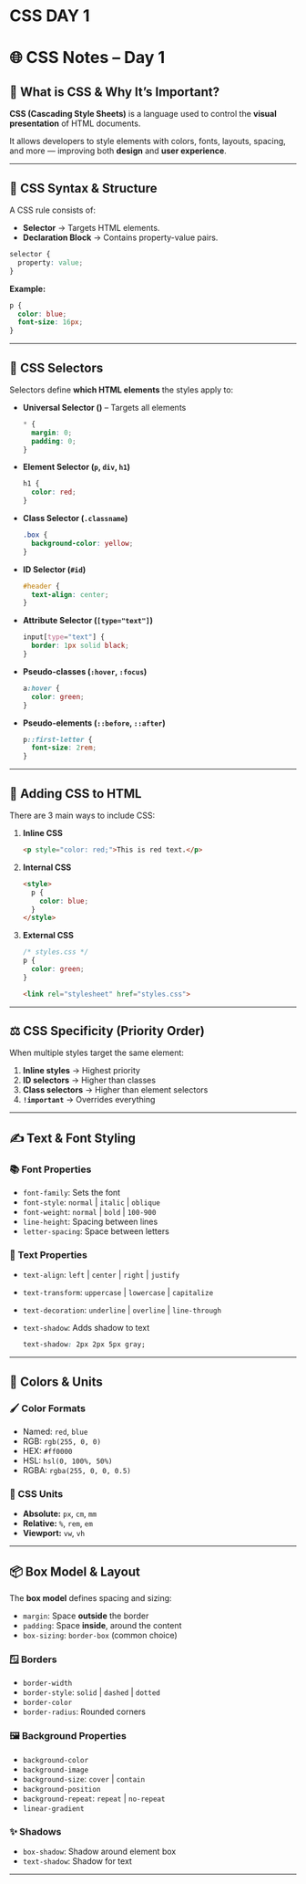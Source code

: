 # CSS DAY 1

# 🌐 CSS Notes – Day 1

## 📘 What is CSS & Why It’s Important?

**CSS (Cascading Style Sheets)** is a language used to control the **visual presentation** of HTML documents.

It allows developers to style elements with colors, fonts, layouts, spacing, and more — improving both **design** and **user experience**.

---

## 🧩 CSS Syntax & Structure

A CSS rule consists of:

- **Selector** → Targets HTML elements.
- **Declaration Block** → Contains property-value pairs.

```css
selector {
  property: value;
}

```

**Example:**

```css
p {
  color: blue;
  font-size: 16px;
}

```

---

## 🎯 CSS Selectors

Selectors define **which HTML elements** the styles apply to:

- **Universal Selector ()** – Targets all elements
    
    ```css
    * {
      margin: 0;
      padding: 0;
    }
    
    ```
    
- **Element Selector (`p`, `div`, `h1`)**
    
    ```css
    h1 {
      color: red;
    }
    
    ```
    
- **Class Selector (`.classname`)**
    
    ```css
    .box {
      background-color: yellow;
    }
    
    ```
    
- **ID Selector (`#id`)**
    
    ```css
    #header {
      text-align: center;
    }
    
    ```
    
- **Attribute Selector (`[type="text"]`)**
    
    ```css
    input[type="text"] {
      border: 1px solid black;
    }
    
    ```
    
- **Pseudo-classes (`:hover`, `:focus`)**
    
    ```css
    a:hover {
      color: green;
    }
    
    ```
    
- **Pseudo-elements (`::before`, `::after`)**
    
    ```css
    p::first-letter {
      font-size: 2rem;
    }
    
    ```
    

---

## 📎 Adding CSS to HTML

There are 3 main ways to include CSS:

1. **Inline CSS**
    
    ```html
    <p style="color: red;">This is red text.</p>
    
    ```
    
2. **Internal CSS**
    
    ```html
    <style>
      p {
        color: blue;
      }
    </style>
    
    ```
    
3. **External CSS**
    
    ```css
    /* styles.css */
    p {
      color: green;
    }
    
    ```
    
    ```html
    <link rel="stylesheet" href="styles.css">
    
    ```
    

---

## ⚖️ CSS Specificity (Priority Order)

When multiple styles target the same element:

1. **Inline styles** → Highest priority
2. **ID selectors** → Higher than classes
3. **Class selectors** → Higher than element selectors
4. **`!important`** → Overrides everything

---

## ✍️ Text & Font Styling

### 📚 Font Properties

- `font-family`: Sets the font
- `font-style`: `normal` | `italic` | `oblique`
- `font-weight`: `normal` | `bold` | `100-900`
- `line-height`: Spacing between lines
- `letter-spacing`: Space between letters

### 📝 Text Properties

- `text-align`: `left` | `center` | `right` | `justify`
- `text-transform`: `uppercase` | `lowercase` | `capitalize`
- `text-decoration`: `underline` | `overline` | `line-through`
- `text-shadow`: Adds shadow to text
    
    ```css
    text-shadow: 2px 2px 5px gray;
    
    ```
    

---

## 🎨 Colors & Units

### 🖌️ Color Formats

- Named: `red`, `blue`
- RGB: `rgb(255, 0, 0)`
- HEX: `#ff0000`
- HSL: `hsl(0, 100%, 50%)`
- RGBA: `rgba(255, 0, 0, 0.5)`

### 📏 CSS Units

- **Absolute:** `px`, `cm`, `mm`
- **Relative:** `%`, `rem`, `em`
- **Viewport:** `vw`, `vh`

---

## 📦 Box Model & Layout

The **box model** defines spacing and sizing:

- `margin`: Space **outside** the border
- `padding`: Space **inside**, around the content
- `box-sizing`: `border-box` (common choice)

### 🪟 Borders

- `border-width`
- `border-style`: `solid` | `dashed` | `dotted`
- `border-color`
- `border-radius`: Rounded corners

### 🖼️ Background Properties

- `background-color`
- `background-image`
- `background-size`: `cover` | `contain`
- `background-position`
- `background-repeat`: `repeat` | `no-repeat`
- `linear-gradient`

### ✨ Shadows

- `box-shadow`: Shadow around element box
- `text-shadow`: Shadow for text

---
